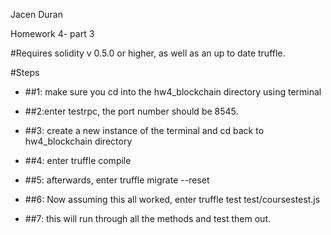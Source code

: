 Jacen Duran

Homework 4- part 3

#Requires solidity v 0.5.0 or higher, as well as an up to date truffle.

#Steps

* ##1: make sure you cd into the hw4_blockchain directory using terminal

* ##2:enter testrpc, the port number should be 8545.

* ##3: create a new instance of the terminal and cd back to hw4_blockchain directory 

* ##4: enter truffle compile

* ##5: afterwards, enter truffle migrate --reset

* ##6: Now assuming this all worked, enter truffle test test/coursestest.js

* ##7: this will run through all the methods and test them out.


